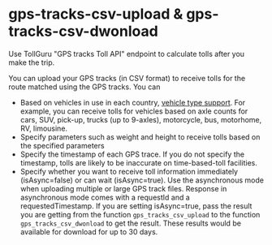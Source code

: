 # gps-tracks-csv-upload & gps-tracks-csv-dwonload
Use TollGuru "GPS tracks Toll API" endpoint to calculate tolls after you make the trip. 

You can upload your GPS tracks (in CSV format) to receive tolls for the route matched using the GPS tracks. You can
* Based on vehicles in use in each country, [vehicle type support](https://github.com/mapup/tollguru_vehicle_coverage/wiki/Vehicle-types-supported-by-TollGuru). For example, you can receive tolls for vehicles based on axle counts for cars, SUV, pick-up, trucks (up to 9-axles), motorcycle, bus, motorhome, RV, limousine.
* Specify parameters such as weight and height to receive tolls based on the specified parameters
* Specify the timestamp of each GPS trace. If you do not specify the timestamp, tolls are likely to be inaccurate on time-based-toll facilities.
* Specify whether you want to receive toll information immediately (isAsync=false) or can wait (isAsync=true). Use the asynchronous mode when uploading multiple or large GPS track files. Response in asynchronous mode comes with a requestId and a requestedTimestamp. If you are setting isAsync=true, pass the result you are getting from the function `gps_tracks_csv_upload` to the function `gps_tracks_csv_dwonload` to get the result. These results would be available for download for up to 30 days.

